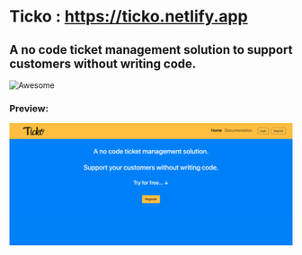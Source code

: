 # Ticko : https://ticko.netlify.app
## A no code ticket management solution to support customers without writing code.
![Awesome](https://img.shields.io/badge/Tech%20used-html%20%7C%20javascript%20%7C%20bootstrap-brightgreen)
### Preview:
![alt text](https://github.com/shreyas-shriyan/cdn/blob/master/tickod.png)

